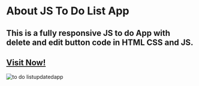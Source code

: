 # About JS To Do List App
## This is a fully responsive JS to do App with delete and edit button code in HTML CSS and JS. 
## [Visit Now!](https://js-to-do-list-web-app.netlify.app/)
![to do listupdatedapp](https://github.com/user-attachments/assets/39e8f463-6722-477e-bad4-06bc05ec721a)
